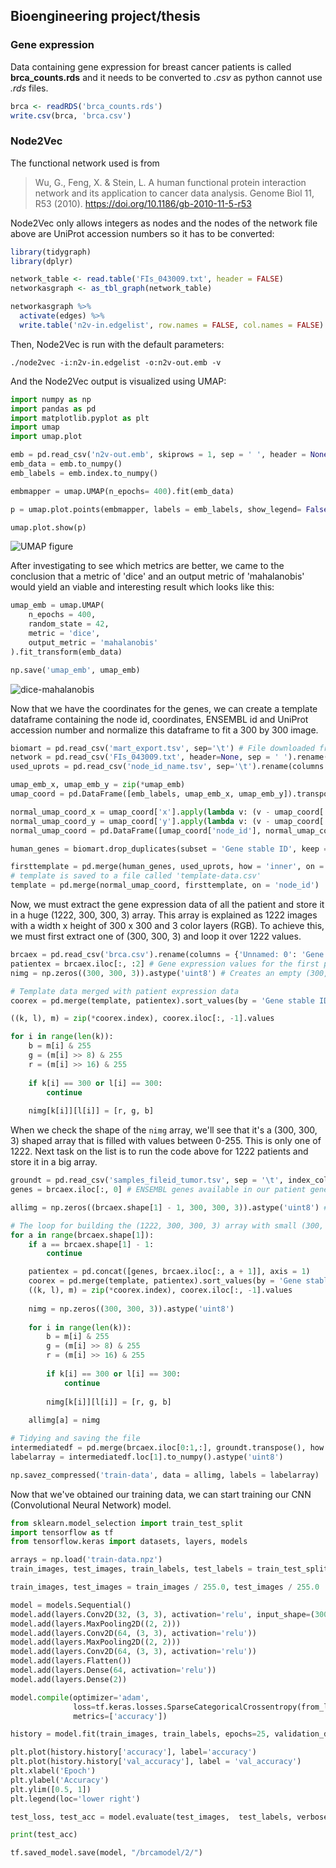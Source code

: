 ## Bioengineering project/thesis

### **Gene expression**
Data containing gene expression for breast cancer patients is called **brca_counts.rds** and it needs to be converted to *.csv* as python cannot use *.rds* files.
```R
brca <- readRDS('brca_counts.rds')
write.csv(brca, 'brca.csv')
```

### **Node2Vec**
The functional network used is from
> Wu, G., Feng, X. & Stein, L. A human functional protein interaction network and its application to cancer data analysis. Genome Biol 11, R53 (2010). https://doi.org/10.1186/gb-2010-11-5-r53

Node2Vec only allows integers as nodes and the nodes of the network file above are UniProt accession numbers so it has to be converted:
```R
library(tidygraph)
library(dplyr)

network_table <- read.table('FIs_043009.txt', header = FALSE)
networkasgraph <- as_tbl_graph(network_table)

networkasgraph %>%
  activate(edges) %>%
  write.table('n2v-in.edgelist', row.names = FALSE, col.names = FALSE)
```
Then, Node2Vec is run with the default parameters:
```
./node2vec -i:n2v-in.edgelist -o:n2v-out.emb -v
```
And the Node2Vec output is visualized using UMAP:
```py
import numpy as np
import pandas as pd
import matplotlib.pyplot as plt
import umap
import umap.plot

emb = pd.read_csv('n2v-out.emb', skiprows = 1, sep = ' ', header = None, index_col=0)
emb_data = emb.to_numpy()
emb_labels = emb.index.to_numpy()

embmapper = umap.UMAP(n_epochs= 400).fit(emb_data)

p = umap.plot.points(embmapper, labels = emb_labels, show_legend= False, theme = 'fire')

umap.plot.show(p)
```
![UMAP figure](UMAP.png)

After investigating to see which metrics are better, we came to the conclusion that a metric of 'dice' and an output metric of 'mahalanobis' would yield an viable and interesting result which looks like this:
```py
umap_emb = umap.UMAP(
    n_epochs = 400,
    random_state = 42,
    metric = 'dice',
    output_metric = 'mahalanobis'
).fit_transform(emb_data)

np.save('umap_emb', umap_emb)
```
![dice-mahalanobis](plots/M-dice_OM-mahalanobis.png)

Now that we have the coordinates for the genes, we can create a template dataframe containing the node id, coordinates, ENSEMBL id and UniProt accession number and normalize this dataframe to fit a 300 by 300 image.

```py
biomart = pd.read_csv('mart_export.tsv', sep='\t') # File downloaded from Biomart that matches ENSEMBL genes with UniProt accession numbers
network = pd.read_csv('FIs_043009.txt', header=None, sep = ' ').rename(columns = {0: 'from', 1: 'to'}) # Network file including only edges as UniProt accession numbers
used_uprots = pd.read_csv('node_id_name.tsv', sep='\t').rename(columns = {'name': 'UniProtKB Gene Name ID'}) # All nodes in the network with node ids

umap_emb_x, umap_emb_y = zip(*umap_emb)
umap_coord = pd.DataFrame([emb_labels, umap_emb_x, umap_emb_y]).transpose().rename(columns = {0: 'node_id', 1: 'x', 2: 'y'})

normal_umap_coord_x = umap_coord['x'].apply(lambda v: (v - umap_coord['x'].min()) / (umap_coord['x'].max() - umap_coord['x'].min()) * 300).round()
normal_umap_coord_y = umap_coord['y'].apply(lambda v: (v - umap_coord['y'].min()) / (umap_coord['y'].max() - umap_coord['y'].min()) * 300).round()
normal_umap_coord = pd.DataFrame([umap_coord['node_id'], normal_umap_coord_x, normal_umap_coord_y]).transpose().round(3).astype(int)

human_genes = biomart.drop_duplicates(subset = 'Gene stable ID', keep = 'first', ignore_index = True).sort_values(by = 'Gene stable ID', ignore_index = True).dropna(subset = ['UniProtKB Gene Name ID', 'UniProtKB/Swiss-Prot ID', 'UniProtKB/TrEMBL ID'], how = 'all').fillna(axis = 1, method = 'bfill').drop(columns = ['UniProtKB/Swiss-Prot ID', 'UniProtKB/TrEMBL ID'])

firsttemplate = pd.merge(human_genes, used_uprots, how = 'inner', on = 'UniProtKB Gene Name ID')
# template is saved to a file called 'template-data.csv'
template = pd.merge(normal_umap_coord, firsttemplate, on = 'node_id') 
```

Now, we must extract the gene expression data of all the patient and store it in a huge (1222, 300, 300, 3) array. This array is explained as 1222 images with a width x height of 300 x 300 and 3 color layers (RGB). To achieve this, we must first extract one of (300, 300, 3) and loop it over 1222 values.

```py
brcaex = pd.read_csv('brca.csv').rename(columns = {'Unnamed: 0': 'Gene stable ID'}) # Gene expression table for all patients with ENSEMBL genes 
patientex = brcaex.iloc[:, :2] # Gene expression values for the first patient
nimg = np.zeros((300, 300, 3)).astype('uint8') # Creates an empty (300, 300, 3) array to be filled later

# Template data merged with patient expression data
coorex = pd.merge(template, patientex).sort_values(by = 'Gene stable ID', ignore_index = True).drop(columns = ['node_id']).groupby(['x', 'y']).mean().round().astype(int)

((k, l), m) = zip(*coorex.index), coorex.iloc[:, -1].values

for i in range(len(k)):
    b = m[i] & 255
    g = (m[i] >> 8) & 255
    r = (m[i] >> 16) & 255
    
    if k[i] == 300 or l[i] == 300:
        continue
        
    nimg[k[i]][l[i]] = [r, g, b]
```

When we check the shape of the ```nimg``` array, we'll see that it's a (300, 300, 3) shaped array that is filled with values between 0-255. This is only one of 1222.
Next task on the list is to run the code above for 1222 patients and store it in a big array.

```py
groundt = pd.read_csv('samples_fileid_tumor.tsv', sep = '\t', index_col = 0) # Ground truth provided to us (Labels for training)
genes = brcaex.iloc[:, 0] # ENSEMBL genes available in our patient gene expression data

allimg = np.zeros((brcaex.shape[1] - 1, 300, 300, 3)).astype('uint8') # Creates the huge array to be filled

# The loop for building the (1222, 300, 300, 3) array with small (300, 300, 3) ones
for a in range(brcaex.shape[1]):
    if a == brcaex.shape[1] - 1:
        continue

    patientex = pd.concat([genes, brcaex.iloc[:, a + 1]], axis = 1)
    coorex = pd.merge(template, patientex).sort_values(by = 'Gene stable ID', ignore_index = True).drop(columns = ['node_id']).groupby(['x', 'y']).mean().round().astype(int)
    ((k, l), m) = zip(*coorex.index), coorex.iloc[:, -1].values
    
    nimg = np.zeros((300, 300, 3)).astype('uint8')
    
    for i in range(len(k)):
        b = m[i] & 255
        g = (m[i] >> 8) & 255
        r = (m[i] >> 16) & 255
    
        if k[i] == 300 or l[i] == 300:
            continue
        
        nimg[k[i]][l[i]] = [r, g, b]
    
    allimg[a] = nimg

# Tidying and saving the file
intermediatedf = pd.merge(brcaex.iloc[0:1,:], groundt.transpose(), how = 'outer').dropna(axis = 1)
labelarray = intermediatedf.loc[1].to_numpy().astype('uint8')

np.savez_compressed('train-data', data = allimg, labels = labelarray)
```

Now that we've obtained our training data, we can start training our CNN (Convolutional Neural Network) model.

```py
from sklearn.model_selection import train_test_split
import tensorflow as tf
from tensorflow.keras import datasets, layers, models

arrays = np.load('train-data.npz')
train_images, test_images, train_labels, test_labels = train_test_split(arrays['data'], arrays['labels'], test_size = 0.2)

train_images, test_images = train_images / 255.0, test_images / 255.0

model = models.Sequential()
model.add(layers.Conv2D(32, (3, 3), activation='relu', input_shape=(300, 300, 3)))
model.add(layers.MaxPooling2D((2, 2)))
model.add(layers.Conv2D(64, (3, 3), activation='relu'))
model.add(layers.MaxPooling2D((2, 2)))
model.add(layers.Conv2D(64, (3, 3), activation='relu'))
model.add(layers.Flatten())
model.add(layers.Dense(64, activation='relu'))
model.add(layers.Dense(2))

model.compile(optimizer='adam',
              loss=tf.keras.losses.SparseCategoricalCrossentropy(from_logits = True),
              metrics=['accuracy'])

history = model.fit(train_images, train_labels, epochs=25, validation_data=(test_images, test_labels))

plt.plot(history.history['accuracy'], label='accuracy')
plt.plot(history.history['val_accuracy'], label = 'val_accuracy')
plt.xlabel('Epoch')
plt.ylabel('Accuracy')
plt.ylim([0.5, 1])
plt.legend(loc='lower right')

test_loss, test_acc = model.evaluate(test_images,  test_labels, verbose=2)

print(test_acc)

tf.saved_model.save(model, "/brcamodel/2/")
```